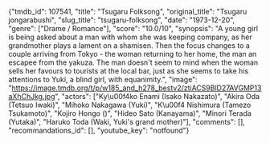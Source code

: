 {"tmdb_id": 107541, "title": "Tsugaru Folksong", "original_title": "Tsugaru jongarabushi", "slug_title": "tsugaru-folksong", "date": "1973-12-20", "genre": ["Drame / Romance"], "score": "10.0/10", "synopsis": "A young girl is being asked about a man with whom she was keeping company, as her grandmother plays a lament on a shamisen. Then the focus changes to a couple arriving from Tokyo - the woman returning to her home, the man an escapee from the yakuza. The man doesn't seem to mind when the woman sells her favours to tourists at the local bar, just as she seems to take his attentions to Yuki, a blind girl, with equanimity.", "image": "https://image.tmdb.org/t/p/w185_and_h278_bestv2/ztiACS9BlD27AVGMP13aXhChJkg.jpg", "actors": ["Ky\u00f4ko Enami (Isako Nakazato)", "Akira Oda (Tetsuo Iwaki)", "Mihoko Nakagawa (Yuki)", "K\u00f4 Nishimura (Tamezo Tsukamoto)", "Kojiro Hongo ()", "Hideo Sato (Kanayama)", "Minori Terada (Yutaka)", "Haruko Toda (Waki, Yuki's grand mother)"], "comments": [], "recommandations_id": [], "youtube_key": "notfound"}